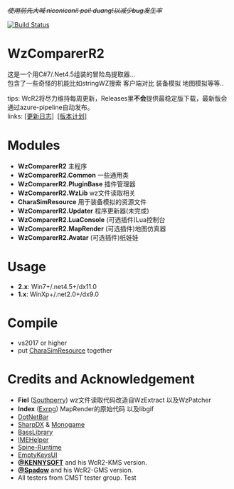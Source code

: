 ﻿*<s>使用前先大喊 niconiconi! poi! duang!以减少bug发生率</s>*  

[![Build Status](https://dev.azure.com/kagamiastudio/WzComparerR2/_apis/build/status/Kagamia.WzComparerR2?branchName=master)](https://dev.azure.com/kagamiastudio/WzComparerR2/_build/latest?definitionId=2&branchName=master)

# WzComparerR2
这是一个用C#7/.Net4.5组装的冒险岛提取器...  
包含了一些奇怪的机能比如stringWZ搜索 客户端对比 装备模拟 地图模拟等等..  

tips: WcR2将尽力维持每周更新，Releases里**不会**提供最稳定版下载，最新版会通过azure-pipeline自动发布。  
links: [\[更新日志\]](https://github.com/Kagamia/WzComparerR2/tree/master/UpdateLogs)  [\[版本计划\]](https://github.com/Kagamia/WzComparerR2/wiki/Roadmap)

# Modules
- **WzComparerR2** 主程序
- **WzComparerR2.Common** 一些通用类
- **WzComparerR2.PluginBase** 插件管理器
- **WzComparerR2.WzLib** wz文件读取相关
- **CharaSimResource** 用于装备模拟的资源文件
- **WzComparerR2.Updater** 程序更新器(未完成)
- **WzComparerR2.LuaConsole** (可选插件)Lua控制台
- **WzComparerR2.MapRender** (可选插件)地图仿真器
- **WzComparerR2.Avatar** (可选插件)纸娃娃

# Usage
- **2.x**: Win7+/.net4.5+/dx11.0
- **1.x**: WinXp+/.net2.0+/dx9.0

# Compile
- vs2017 or higher
- put [CharaSimResource](https://github.com/Kagamia/CharaSimResource) together

# Credits and Acknowledgement
- **Fiel** ([Southperry](http://www.southperry.net))  wz文件读取代码改造自WzExtract 以及WzPatcher
- **Index** ([Exrpg](http://bbs.exrpg.com/space-uid-137285.html)) MapRender的原始代码 以及libgif
- [DotNetBar](http://www.devcomponents.com/)
- [SharpDX](https://github.com/sharpdx/SharpDX) & [Monogame](https://github.com/MonoGame/MonoGame)
- [BassLibrary](http://www.un4seen.com/)
- [IMEHelper](https://github.com/JLChnToZ/IMEHelper)
- [Spine-Runtime](https://github.com/EsotericSoftware/spine-runtimes)
- [EmptyKeysUI](https://github.com/EmptyKeys)
- **[@KENNYSOFT](https://github.com/KENNYSOFT)** and his WcR2-KMS version.
- **[@Spadow](https://github.com/Sunaries)** and his WcR2-GMS version.
- All testers from CMST tester group.
Test